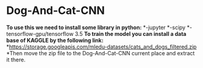 # Dog-And-Cat-CNN
**To use this we need to install some library in python:**
*-jupyter
*-scipy
*-tensorflow-gpu/tensorflow 3.5
**To train the model you can install a data base of KAGGLE by the following link:**
*https://storage.googleapis.com/mledu-datasets/cats_and_dogs_filtered.zip
*Then move the zip file to the Dog-And-Cat-CNN current place and extract it there.
